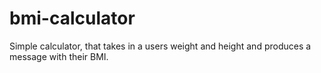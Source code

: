 # bmi-calculator
Simple calculator, that takes in a users weight and height and produces a message with their BMI.
